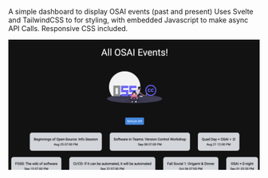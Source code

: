 A simple dashboard to display OSAI events (past and present)
Uses Svelte and TailwindCSS to for styling, with embedded Javascript to make async API Calls. Responsive CSS included.

![image](https://github.com/adii-n/osaisvelte/blob/main/Screen%20Shot%202022-10-31%20at%201.48.06%20PM.png)
